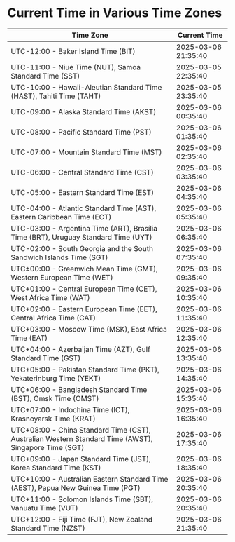 # Current Time in Various Time Zones

| Time Zone | Current Time |
|-----------|--------------|
| UTC-12:00 - Baker Island Time (BIT) | 2025-03-06 21:35:40 |
| UTC-11:00 - Niue Time (NUT), Samoa Standard Time (SST) | 2025-03-05 22:35:40 |
| UTC-10:00 - Hawaii-Aleutian Standard Time (HAST), Tahiti Time (TAHT) | 2025-03-05 23:35:40 |
| UTC-09:00 - Alaska Standard Time (AKST) | 2025-03-06 00:35:40 |
| UTC-08:00 - Pacific Standard Time (PST) | 2025-03-06 01:35:40 |
| UTC-07:00 - Mountain Standard Time (MST) | 2025-03-06 02:35:40 |
| UTC-06:00 - Central Standard Time (CST) | 2025-03-06 03:35:40 |
| UTC-05:00 - Eastern Standard Time (EST) | 2025-03-06 04:35:40 |
| UTC-04:00 - Atlantic Standard Time (AST), Eastern Caribbean Time (ECT) | 2025-03-06 05:35:40 |
| UTC-03:00 - Argentina Time (ART), Brasília Time (BRT), Uruguay Standard Time (UYT) | 2025-03-06 06:35:40 |
| UTC-02:00 - South Georgia and the South Sandwich Islands Time (SGT) | 2025-03-06 07:35:40 |
| UTC±00:00 - Greenwich Mean Time (GMT), Western European Time (WET) | 2025-03-06 09:35:40 |
| UTC+01:00 - Central European Time (CET), West Africa Time (WAT) | 2025-03-06 10:35:40 |
| UTC+02:00 - Eastern European Time (EET), Central Africa Time (CAT) | 2025-03-06 11:35:40 |
| UTC+03:00 - Moscow Time (MSK), East Africa Time (EAT) | 2025-03-06 12:35:40 |
| UTC+04:00 - Azerbaijan Time (AZT), Gulf Standard Time (GST) | 2025-03-06 13:35:40 |
| UTC+05:00 - Pakistan Standard Time (PKT), Yekaterinburg Time (YEKT) | 2025-03-06 14:35:40 |
| UTC+06:00 - Bangladesh Standard Time (BST), Omsk Time (OMST) | 2025-03-06 15:35:40 |
| UTC+07:00 - Indochina Time (ICT), Krasnoyarsk Time (KRAT) | 2025-03-06 16:35:40 |
| UTC+08:00 - China Standard Time (CST), Australian Western Standard Time (AWST), Singapore Time (SGT) | 2025-03-06 17:35:40 |
| UTC+09:00 - Japan Standard Time (JST), Korea Standard Time (KST) | 2025-03-06 18:35:40 |
| UTC+10:00 - Australian Eastern Standard Time (AEST), Papua New Guinea Time (PGT) | 2025-03-06 20:35:40 |
| UTC+11:00 - Solomon Islands Time (SBT), Vanuatu Time (VUT) | 2025-03-06 20:35:40 |
| UTC+12:00 - Fiji Time (FJT), New Zealand Standard Time (NZST) | 2025-03-06 21:35:40 |
